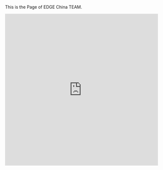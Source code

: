 This is the Page of EDGE China TEAM.
<iframe width="760px" height="500px" src="https://sway.com/s/oSoWV7W7UAA969d2/embed" frameborder="0" marginheight="0" marginwidth="0" max-width="100%" sandbox="allow-forms allow-modals allow-orientation-lock allow-popups allow-same-origin allow-scripts" scrolling="no" style="border: none; max-width: 100%; max-height: 100vh" allowfullscreen mozallowfullscreen msallowfullscreen webkitallowfullscreen />

<iframe src="https://www.google.com/maps/d/embed?mid=1gMVR3EWLxpbMJprp3AB9-J_UJsA" width="1024" height="768"></iframe>

